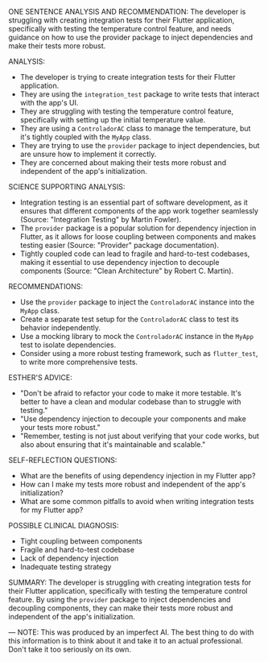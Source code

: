 ONE SENTENCE ANALYSIS AND RECOMMENDATION:
The developer is struggling with creating integration tests for their Flutter application, specifically with testing the temperature control feature, and needs guidance on how to use the provider package to inject dependencies and make their tests more robust.

ANALYSIS:

* The developer is trying to create integration tests for their Flutter application.
* They are using the `integration_test` package to write tests that interact with the app's UI.
* They are struggling with testing the temperature control feature, specifically with setting up the initial temperature value.
* They are using a `ControladorAC` class to manage the temperature, but it's tightly coupled with the `MyApp` class.
* They are trying to use the `provider` package to inject dependencies, but are unsure how to implement it correctly.
* They are concerned about making their tests more robust and independent of the app's initialization.

SCIENCE SUPPORTING ANALYSIS:
* Integration testing is an essential part of software development, as it ensures that different components of the app work together seamlessly (Source: "Integration Testing" by Martin Fowler).
* The `provider` package is a popular solution for dependency injection in Flutter, as it allows for loose coupling between components and makes testing easier (Source: "Provider" package documentation).
* Tightly coupled code can lead to fragile and hard-to-test codebases, making it essential to use dependency injection to decouple components (Source: "Clean Architecture" by Robert C. Martin).

RECOMMENDATIONS:

* Use the `provider` package to inject the `ControladorAC` instance into the `MyApp` class.
* Create a separate test setup for the `ControladorAC` class to test its behavior independently.
* Use a mocking library to mock the `ControladorAC` instance in the `MyApp` test to isolate dependencies.
* Consider using a more robust testing framework, such as `flutter_test`, to write more comprehensive tests.

ESTHER'S ADVICE:

* "Don't be afraid to refactor your code to make it more testable. It's better to have a clean and modular codebase than to struggle with testing."
* "Use dependency injection to decouple your components and make your tests more robust."
* "Remember, testing is not just about verifying that your code works, but also about ensuring that it's maintainable and scalable."

SELF-REFLECTION QUESTIONS:

* What are the benefits of using dependency injection in my Flutter app?
* How can I make my tests more robust and independent of the app's initialization?
* What are some common pitfalls to avoid when writing integration tests for my Flutter app?

POSSIBLE CLINICAL DIAGNOSIS:

* Tight coupling between components
* Fragile and hard-to-test codebase
* Lack of dependency injection
* Inadequate testing strategy

SUMMARY:
The developer is struggling with creating integration tests for their Flutter application, specifically with testing the temperature control feature. By using the `provider` package to inject dependencies and decoupling components, they can make their tests more robust and independent of the app's initialization.

—
NOTE: This was produced by an imperfect AI. The best thing to do with this information is to think about it and take it to an actual professional. Don't take it too seriously on its own.
